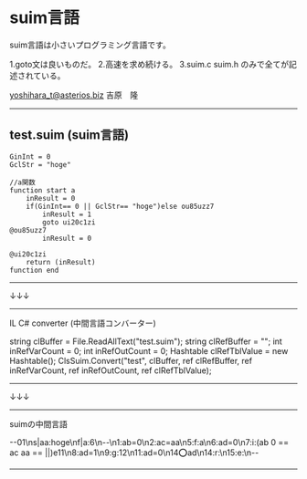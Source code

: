 # suim言語
suim言語は小さいプログラミング言語です。

1.goto文は良いものだ。
2.高速を求め続ける。
3.suim.c suim.h のみで全てが記述されている。

yoshihara_t@asterios.biz
吉原　隆

----------------------------------------------------------------
test.suim (suim言語)
--------------------------------

    GinInt = 0
    GclStr = "hoge"

    //a関数
    function start a
        inResult = 0
        if(GinInt== 0 || GclStr== "hoge")else ou85uzz7
            inResult = 1
            goto ui20c1zi
    @ou85uzz7
            inResult = 0
    
    @ui20c1zi
        return (inResult)
    function end

--------------------------------

↓↓↓

--------------------------------

IL C# converter (中間言語コンバーター)

string clBuffer = File.ReadAllText("test.suim");
string clRefBuffer = "";
int inRefVarCount = 0;
int inRefOutCount = 0;
Hashtable clRefTblValue = new Hashtable();
ClsSuim.Convert("test", clBuffer, ref clRefBuffer, ref inRefVarCount, ref inRefOutCount, ref clRefTblValue);

--------------------------------

↓↓↓

--------------------------------

suimの中間言語

--01\ns|aa:hoge\nf|a:6\n--\n1:ab=0\n2:ac=aa\n5:f:a\n6:ad=0\n7:i:(ab 0 == ac aa == ||)e11\n8:ad=1\n9:g:12\n11:ad=0\n14:o:ad\n14:r:\n15:e:\n--

----------------------------------------------------------------
